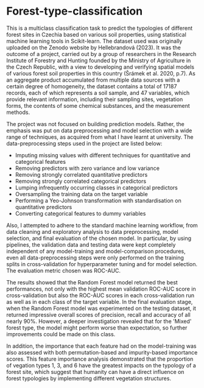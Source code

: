 # Forest-type-classification

This is a multiclass classification task to predict the typologies of different forest sites in Czechia based on various soil properties, using statistical machine learning tools in Scikit-learn. The dataset used was originally uploaded on the Zenodo website by Hellebrandová (2023). It was the outcome of a project, carried out by a group of researchers in the Research Institute of Forestry and Hunting founded by the Ministry of Agriculture in the Czech Republic, with a view to developing and verifying spatial models of various forest soil properties in this country (Šrámek et al. 2020, p.7). As an aggregate product accumulated from multiple data sources with a certain degree of homogeneity, the dataset contains a total of 17187 records, each of which represents a soil sample, and 47 variables, which provide relevant information, including their sampling sites, vegetation forms, the contents of some chemical substances, and the measurement methods.

The project was not focused on building prediction models. Rather, the emphasis was put on data preprocessing and model selection with a wide range of techniques, as acquired from what I have learnt at university. The data-preprocessing steps used in the project are listed below:
- Imputing missing values with different techniques for quantitative and categorical features
- Removing predictors with zero variance and low variance
- Removing strongly correlated quantitative predictors
- Removing strongly correlated categorical predictors
- Lumping infrequently occurring classes in categorical predictors
- Oversampling the training data on the target variable
- Performing a Yeo-Johnson transformation with standardisation on quantitative predictors
- Converting categorical features to dummy variables

Also, I attempted to adhere to the standard machine learning workflow, from data cleaning and exploratory analysis to data preprocessing, model selection, and final evaluation of the chosen model. In particular, by using pipelines, the validation data and testing data were kept completely independent of any model-training and model-comparison procedures, even all data-preprocessing steps were only performed on the training splits in cross-validation for hyperparameter tuning and for model selection. The evaluation metric chosen was ROC-AUC.

The results showed that the Random Forest model returned the best performances, not only with the highest mean validation ROC-AUC score in cross-validation but also the ROC-AUC scores in each cross-validation run as well as in each class of the target variable. In the final evaluation stage, when the Random Forest model was experimented on the testing dataset, it returned impressive overall scores of precision, recall and accuracy of all nearly 90%. However, a deeper investigation revealed that for the 'Mixed' forest type, the model might perform worse than expectation, so further improvements could be made on this class.

In addition, the importance that each feature had on the model-training was also assessed with both permutation-based and impurity-based importance scores. This feature importance analysis demonstrated that the proportion of vegation types 1, 3, and 6 have the greatest impacts on the typology of a forest site, which suggest that humanity can have a direct influence on forest typologies by implementing different vegetation structures.
